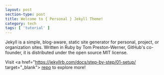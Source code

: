 ```yaml
---
layout: post
section-type: post
title: Welcome to { Personal } Jekyll Theme!
category: tech
tags: [ 'tutorial' ]
---
```


Jekyll is a simple, blog-aware, static site generator for personal, project, or organization sites. Written in Ruby by Tom Preston-Werner, GitHub's co-founder, it is distributed under the open source MIT license. 

Visit <a href="https://jekyllrb.com/docs/step-by-step/01-setup/ target="\_blank"> <a href="https://github.com/PanosSakkos/personal-jekyll-theme" target="\_blank">repo</a> to explore more!
